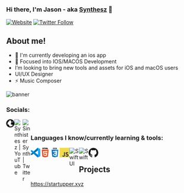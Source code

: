 ### Hi there, I'm Jason - aka [Synthesz][website] 👋

[![Website](https://img.shields.io/website?label=synthesz.xyz&style=for-the-badge&url=https%3A%2F%2Fsynthesz.xyz)](http://synthesz.xyz)
[![Twitter Follow](https://img.shields.io/twitter/follow/SinisterSynth?color=1DA1F2&logo=twitter&style=for-the-badge)](https://twitter.com/intent/follow?original_referer=https%3A%2F%2Fgithub.com%2FcodeSTACKr&screen_name=SinisterSynth)

## About me!

- 🔭 I'm currently developing an ios app
- 🌱 Focused into IOS/MACOS Development 
- I’m looking to bring new tools and assets for iOS and macOS users
- UI/UX Designer
- ⚡ Music Composer 

![banner](https://github.com/Synthesz/sinisterbot/blob/main/banner.png?raw=true)

### Socials:

[<img align="left" alt="synthesz.xyz" width="22px" src="https://raw.githubusercontent.com/iconic/open-iconic/master/svg/globe.svg" />][website]
[<img align="left" alt="Synthesz | YouTube" width="22px" src="https://cdn.jsdelivr.net/npm/simple-icons@v3/icons/youtube.svg" />][youtube]
[<img align="left" alt="SinisterSynth | Twitter" width="22px" src="https://cdn.jsdelivr.net/npm/simple-icons@v3/icons/twitter.svg" />][twitter]

<br />

### Languages I know/currently learning & tools:

<img align="left" alt="Visual Studio Code" width="26px" src="https://raw.githubusercontent.com/github/explore/80688e429a7d4ef2fca1e82350fe8e3517d3494d/topics/visual-studio-code/visual-studio-code.png" />
<img align="left" alt="HTML5" width="26px" src="https://raw.githubusercontent.com/github/explore/80688e429a7d4ef2fca1e82350fe8e3517d3494d/topics/html/html.png"/>
<img align="left" alt="CSS3" width="26px" src="https://raw.githubusercontent.com/github/explore/80688e429a7d4ef2fca1e82350fe8e3517d3494d/topics/css/css.png"/>
<img align="left" alt="JavaScript" width="26px" src="https://raw.githubusercontent.com/github/explore/80688e429a7d4ef2fca1e82350fe8e3517d3494d/topics/javascript/javascript.png"/>
<img align="left" alt="SwiftUI" width="26px" src="https://img.icons8.com/fluency/100/000000/swiftui.png"/>
<img align="left" alt="Swift" width="26px" src="https://raw.githubusercontent.com/Synthesz/sinisterbot/main/Swift_logo.png?token=ATCQMVEP4OTF3XSFO4NBVTTBF5AD2"/>
<img align="left" alt="GitHub" width="26px" src="https://raw.githubusercontent.com/github/explore/78df643247d429f6cc873026c0622819ad797942/topics/github/github.png"/>

<br />

[website]: https://synthesz.carrd.co/
[twitter]: https://twitter.com/SinisterSynth
[youtube]: https://youtube.com/c/Synthesz

## Projects
https://startupper.xyz
